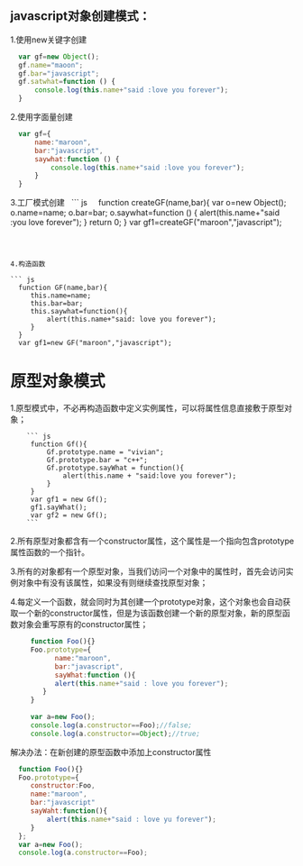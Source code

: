 ## javascript对象创建模式：
 
   1.使用new关键字创建
   
   ``` js
     var gf=new Object();
     gf.name="maoon";
     gf.bar="javascript";
     gf.satwhat=function () {
         console.log(this.name+"said :love you forever");
     }
   ```
   2.使用字面量创建
   
   ``` js
     var gf={
         name:"maroon",
         bar:"javascript",
         saywhat:function () {
             console.log(this.name+"said :love you forever");
         }
     }
   ```
   3.工厂模式创建
   ``` js
     function createGF(name,bar){
         var o=new Object();
         o.name=name;
         o.bar=bar;
         o.saywhat=function () {
             alert(this.name+"said :you love forever");
         }
         return 0;
     }
     var gf1=createGF("maroon","javascript");
   ```
    
    
    
   4.构造函数
   
   ``` js
     function GF(name,bar){
        this.name=name;
        this.bar=bar;
        this.saywhat=function(){
            alert(this.name+"said: love you forever");
        }
     }
     var gf1=new GF("maroon","javascript");
   ```
   
     
# 原型对象模式

   1.原型模式中，不必再构造函数中定义实例属性，可以将属性信息直接敷于原型对象；
   
        ``` js
         function Gf(){
             Gf.prototype.name = "vivian";
             Gf.prototype.bar = "c++";
             Gf.prototype.sayWhat = function(){
                 alert(this.name + "said:love you forever");
             }
         }
         var gf1 = new Gf();
         gf1.sayWhat();
         var gf2 = new Gf();
        ```
   2.所有原型对象都含有一个constructor属性，这个属性是一个指向包含prototype属性函数的一个指针。
   
   3.所有的对象都有一个原型对象，当我们访问一个对象中的属性时，首先会访问实例对象中有没有该属性，如果没有则继续查找原型对象；
   
   4.每定义一个函数，就会同时为其创建一个prototype对象，这个对象也会自动获取一个新的constructor属性，但是为该函数创建一个新的原型对象，新的原型函数对象会重写原有的constructor属性；
   
   ``` js
        function Foo(){}
        Foo.prototype={
              name:"maroon",
              bar:"javascript",
              sayWhat:function (){
              alert(this.name+"said : love you forever");
           }
        }
        
        var a=new Foo();
        console.log(a.constructor==Foo);//false;  
        console.log(a.constructor==Object);//true;
   ```
     
   解决办法：在新创建的原型函数中添加上constructor属性
   
   ``` js
     function Foo(){}
     Foo.prototype={
        constructor:Foo,
        name:"maroon",
        bar:"javascript"
        sayWaht:function(){
            alert(this.name+"said : love yu forever");
        }
     }; 
     var a=new Foo();
     console.log(a.constructor==Foo);
   ```
